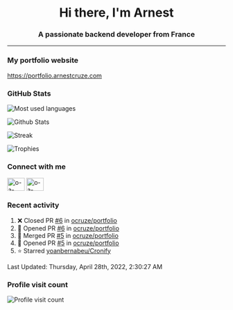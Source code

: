 <h1 align="center">Hi there, I'm Arnest</h1>
<h3 align="center">A passionate backend developer from France</h3>

---

### My portfolio website

https://portfolio.arnestcruze.com

### GitHub Stats

![Most used languages](https://github-readme-stats.vercel.app/api/top-langs/?username=ocruze&langs_count=10&layout=compact&hide=tsql)

![Github Stats](https://github-readme-stats.vercel.app/api?username=ocruze&count_private=true&show_icons=true&title_color=fff&text_color=fff&bg_color=30,36d1dc,904e95)

![Streak](https://github-readme-streak-stats.herokuapp.com/?user=ocruze&)

![Trophies](https://github-profile-trophy.vercel.app/?username=ocruze)

### Connect with me

<p align="left">
  <a href="mailto:o.cruze@live.com" target="blank"><img align="center" src="https://upload.wikimedia.org/wikipedia/commons/d/df/Microsoft_Office_Outlook_%282018%E2%80%93present%29.svg" alt="o-a-cruze" height="30" width="40" /></a>
  <a href="https://linkedin.com/in/o-a-cruze" target="blank"><img align="center" src="https://raw.githubusercontent.com/rahuldkjain/github-profile-readme-generator/master/src/images/icons/Social/linked-in-alt.svg" alt="o-a-cruze" height="30" width="40" /></a>
</p>

### Recent activity

<!--RECENT_ACTIVITY:start-->
1. ❌ Closed PR [#6](https://github.com/ocruze/portfolio/pull/6) in [ocruze/portfolio](https://github.com/ocruze/portfolio)
2. 💪 Opened PR [#6](https://github.com/ocruze/portfolio/pull/6) in [ocruze/portfolio](https://github.com/ocruze/portfolio)
3. 🎉 Merged PR [#5](https://github.com/ocruze/portfolio/pull/5) in [ocruze/portfolio](https://github.com/ocruze/portfolio)
4. 💪 Opened PR [#5](https://github.com/ocruze/portfolio/pull/5) in [ocruze/portfolio](https://github.com/ocruze/portfolio)
5. ⭐ Starred [yoanbernabeu/Cronify](https://github.com/yoanbernabeu/Cronify)
<!--RECENT_ACTIVITY:end-->

<!--RECENT_ACTIVITY:last_update-->
Last Updated: Thursday, April 28th, 2022, 2:30:27 AM
<!--RECENT_ACTIVITY:last_update_end-->

### Profile visit count

![Profile visit count](https://profile-counter.glitch.me/ocruze/count.svg)
